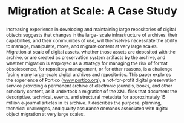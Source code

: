 ---
abstract: 'Increasing experience in developing and maintaining large repositories
  of digital objects suggests that changes in the large- scale infrastructure of archives,
  their capabilities, and their communities of use, will themselves necessitate the
  ability to manage, manipulate, move, and migrate content at very large scales.

  Migration at scale of digital assets, whether those assets are deposited with the
  archive, or are created as preservation system artifacts by the archive, and whether
  migration is employed as a strategy for managing the risk of format obsolescence,
  for repository management, or for other reasons, is a challenge facing many large-scale
  digital archives and repositories.

  This paper explores the experience of Portico (www.portico.org), a not-for-profit
  digital preservation service providing a permanent archive of electronic journals,
  books, and other scholarly content, as it undertook a migration of the XML files
  that document the descriptive, technical, events, and structural metadata for approximately
  15 million e-journal articles in its archive. It describes the purpose, planning,
  technical challenges, and quality assurance demands associated with digital object
  migration at very large scales.'
creators:
- Cheruku, Vinay
- Howard, William J.
- Stoeffler, Matthew
- Kadirvel, Suresh
- Meyer, John
- Morrissey, Sheila M.
date: null
document_url: https://services.phaidra.univie.ac.at/api/object/o:293769/download
grand_parent: iPRES
institutions: []
keywords:
- ischool
- toronto
- canada
- digital preservation
- archives management
- format migration
- transformation
- at scale
- normalization
landing_page_url: https://phaidra.univie.ac.at/o:293769
language: eng
layout: publication
license: CC BY-NC-SA 3.0 AT
notes_url: null
parent: iPRES 2012
presentation_url: null
publication_type: paper
size: 857228
source_name: iPRES
title: 'Migration at Scale: A Case Study'
year: 2012
---